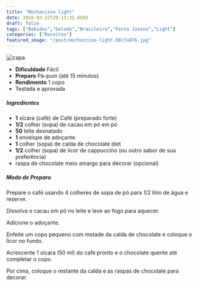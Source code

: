 ```yaml
---
title: "Mochaccino light"
date: 2018-03-22T20:13:31.650Z
draft: false
tags: ["Bebidas","Gelado","Brasileira","Festa Junina","Light"]
categories: ["Receitas"]
featured_image: "/post/mochaccino-light.88c7a976.jpg"
---
```


![capa](/post/mochaccino-light.88c7a976.jpg)

*   **Dificuldade** Fácil
*   **Preparo** Pá-pum (até 15 minutos)
*   **Rendimento** 1 copo
*   Testada e aprovada
    

##### Ingredientes

*   **1** xícara (café) de Café (preparado forte)
*   **1/2** colher (sopa) de cacau em pó em pó
*   **50** leite desnatado
*   **1** envelope de adoçante
*   **1** colher (sopa) de calda de chocolate diet
*   **1/2** colher (sopa) de licor de cappuccino (ou outro sabor de sua preferência)
*   raspa de chocolate meio amargo para decorar (opcional)

##### Modo de Preparo

Prepare o café usando 4 colheres de sopa de pó para 1/2 litro de água e reserve.

Dissolva o cacau em pó no leite e leve ao fogo para aquecer.

Adicione o adoçante.

Enfeite um copo pequeno com metade da calda de chocolate e coloque o licor no fundo.

Acrescente 1 xícara (50 ml) do café pronto e o chocolate quente até completar o copo.

Por cima, coloque o restante da calda e as raspas de chocolate para decorar.
